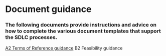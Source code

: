 # Document guidance
### The following documents provide instructions and advice on how to complete the various document templates that support the SDLC processes.

[A2 Terms of Reference guidance](/sdlc-for-rse/Document_guidance/A2_Terms_of_reference_guidance)
B2 Feasibility guidance

<!--stackedit_data:
eyJoaXN0b3J5IjpbLTE5NjQ1Njg3NzldfQ==
-->